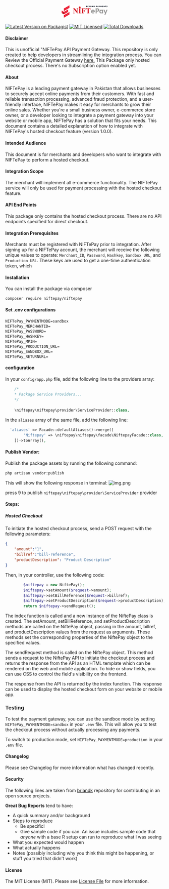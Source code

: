 <!--suppress ALL -->
<p align="center">
  <img src="niftepay.png" alt="NIFTePay Payment Gateway" width="150"/><br/>
  <!-- <h3 align="center">Payfast</h3> -->
</p>

[![Latest Version on Packagist](https://img.shields.io/packagist/v/niftepay/niftepay.svg?style=flat-square)](https://packagist.org/packages/niftepay/niftepay)
[![MIT Licensed](https://img.shields.io/badge/license-MIT-brightgreen.svg?style=flat-square)](LICENSE.md)
[![Total Downloads](https://img.shields.io/packagist/dt/zfhassaan/niftepay.svg?style=flat-square)](https://packagist.org/packages/niftepay/niftepay)



<h4> Disclaimer </h4>
This is unofficial "NIFTePay API Payment Gateway. This repository  is only created to help developers in streamlining the integration process. You can Review the Official Payment Gateway <a href="https://merchants.niftepay.pk/CustomerPortal/transactionmanagement/merchantform" >here.</a> This Package only hosted checkout process. There's no Subscription option enabled yet.


#### About
NIFTePay is a leading payment gateway in Pakistan that allows businesses to securely accept online payments from their customers. With fast and reliable transaction processing, advanced fraud protection, and a user-friendly interface, NIFTePay makes it easy for merchants to grow their online sales. Whether you're a small business owner, e-commerce store owner, or a developer looking to integrate a payment gateway into your website or mobile app, NIFTePay has a solution that fits your needs.
This document contains a detailed explanation of how to integrate with NIFTePay's hosted checkout feature (version 1.0.0).

#### Intended Audience
This document is for merchants and developers who want to integrate with NIFTePay to perform a hosted checkout.

#### Integration Scope
The merchant will implement all e-commerce functionality. The NIFTePay service will only be used for payment processing with the hosted checkout feature.

#### API End Points
This package only contains the hosted checkout process. There are no API endpoints specified for direct checkout.

#### Integration Prerequisites
Merchants must be registered with NIFTePay prior to integration. After signing up for a NIFTePay account, the merchant will receive the following unique values to operate: `Merchant_ID`, `Password`, `Hashkey`, `Sandbox URL`, and `Production URL`. These keys are used to get a one-time authentication token, which

#### Installation
You can install the package via composer

````
composer require niftepay/niftepay
````

#### Set .env configurations

```
NIFTePay_PAYMENTMODE=sandbox
NIFTePay_MERCHANTID=
NIFTePay_PASSWORD=
NIFTePay_HASHKEY=
NIFTePay_MPIN=
NIFTePay_PRODUCTION_URL=
NIFTePay_SANDBOX_URL=
NIFTePay_RETURNURL=
```

#### configuration
In your `config/app.php` file, add the following line to the providers array:

```php 
    /*
    * Package Service Providers...
    */

    \niftepay\niftepay\provider\ServiceProvider::class,
```


In the `aliases` array of the same file, add the following line:

```php 
  'aliases' => Facade::defaultAliases()->merge([
        'Niftepay' => \niftepay\niftepay\facade\NiftepayFacade::class,
    ])->toArray(),
```
#### Publish Vendor:
Publish the package assets by running the following command:

```bash
php artisan vendor:publish 
```
This will show the following response in terminal:
![img.png](img.png)

press 9 to publish ```niftepay\niftepay\provider\ServiceProvider``` provider

#### Steps:
##### Hosted Checkout
To initiate the hosted checkout process, send a POST request with the following parameters:

```json
{
    "amount":"1",
    "billref":"bill-reference",
    "productDescription": "Product Description"
}
```

Then, in your controller, use the following code:

```php
        $niftepay = new NiftePay();
        $niftepay->setAmount($request->amount);
        $niftepay->setBillReference($request->billref);
        $niftepay->setProductDescription($request->productDescription);
        return $niftepay->sendRequest();
```
The index function is called and a new instance of the NiftePay class is created. The setAmount, setBillReference, and setProductDescription methods are called on the NiftePay object, passing in the amount, billref, and productDescription values from the request as arguments. These methods set the corresponding properties of the NiftePay object to the specified values.

The sendRequest method is called on the NiftePay object. This method sends a request to the NiftePay API to initiate the checkout process and returns the response from the API as an HTML template which can be rendered on the web and mobile application. To hide or show fields, you can use CSS to control the field's visibility on the frontend.

The response from the API is returned by the index function. This response can be used to display the hosted checkout form on your website or mobile app.

### Testing
To test the payment gateway, you can use the sandbox mode by setting `NIFTePay_PAYMENTMODE=sandbox` in your `.env` file. This will allow you to test the checkout process without actually processing any payments.

To switch to production mode, set `NIFTePay_PAYMENTMODE=production` in your `.env` file.

#### Changelog
Please see Changelog for more information what has changed recently.

#### Security
The following lines are taken from [briandk](https://gist.github.com/briandk/3d2e8b3ec8daf5a27a62) repository for contributing in an open source projects.

**Great Bug Reports** tend to have:

- A quick summary and/or background
- Steps to reproduce
    - Be specific!
    - Give sample code if you can. An issue includes sample code that *anyone* with a base R setup can run to reproduce what I was seeing
- What you expected would happen
- What actually happens
- Notes (possibly including why you think this might be happening, or stuff you tried that didn't work)


#### License
The MIT License (MIT). Please see [License File](LICENSE.md) for more information.

